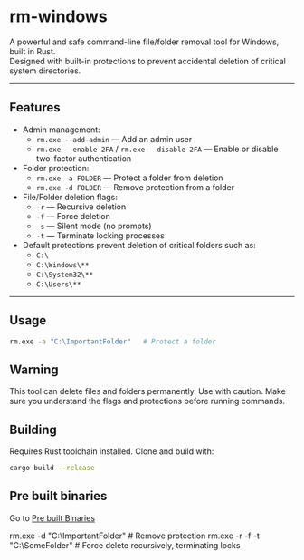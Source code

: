 # rm-windows

A powerful and safe command-line file/folder removal tool for Windows, built in Rust.  
Designed with built-in protections to prevent accidental deletion of critical system directories.

---

## Features

- Admin management:  
  - `rm.exe --add-admin` — Add an admin user  
  - `rm.exe --enable-2FA` / `rm.exe --disable-2FA` — Enable or disable two-factor authentication  
- Folder protection:  
  - `rm.exe -a FOLDER` — Protect a folder from deletion  
  - `rm.exe -d FOLDER` — Remove protection from a folder  
- File/Folder deletion flags:  
  - `-r` — Recursive deletion  
  - `-f` — Force deletion  
  - `-s` — Silent mode (no prompts)  
  - `-t` — Terminate locking processes  
- Default protections prevent deletion of critical folders such as:  
  - `C:\`  
  - `C:\Windows\**`  
  - `C:\System32\**`  
  - `C:\Users\**`

---

## Usage

```bash
rm.exe -a "C:\ImportantFolder"   # Protect a folder
```
## Warning
This tool can delete files and folders permanently. Use with caution.
Make sure you understand the flags and protections before running commands.

## Building
Requires Rust toolchain installed. Clone and build with:
```bash
cargo build --release
```

## Pre built binaries
Go to [Pre built Binaries]()


rm.exe -d "C:\ImportantFolder"   # Remove protection
rm.exe -r -f -t "C:\SomeFolder"  # Force delete recursively, terminating locks
